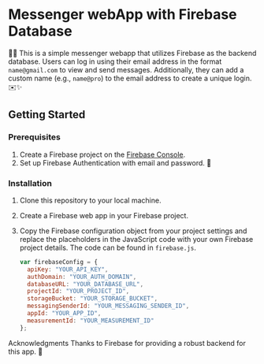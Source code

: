 # Messenger webApp with Firebase Database

📱🔥 This is a simple messenger webapp that utilizes Firebase as the backend database. Users can log in using their email address in the format `name@gmail.com` to view and send messages. Additionally, they can add a custom name (e.g., `name@pro`) to the email address to create a unique login. ✉️✨

## Getting Started

### Prerequisites

1. Create a Firebase project on the [Firebase Console](https://console.firebase.google.com/).
2. Set up Firebase Authentication with email and password. 🔐

### Installation

1. Clone this repository to your local machine.

2. Create a Firebase web app in your Firebase project.

3. Copy the Firebase configuration object from your project settings and replace the placeholders in the JavaScript code with your own Firebase project details. The code can be found in `firebase.js`.

   ```javascript
   var firebaseConfig = {
     apiKey: "YOUR_API_KEY",
     authDomain: "YOUR_AUTH_DOMAIN",
     databaseURL: "YOUR_DATABASE_URL",
     projectId: "YOUR_PROJECT_ID",
     storageBucket: "YOUR_STORAGE_BUCKET",
     messagingSenderId: "YOUR_MESSAGING_SENDER_ID",
     appId: "YOUR_APP_ID",
     measurementId: "YOUR_MEASUREMENT_ID"
   };

Acknowledgments
Thanks to Firebase for providing a robust backend for this app. 🚀
